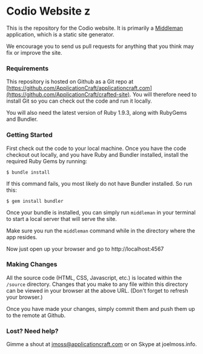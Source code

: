 Codio Website z
============================

This is the repository for the Codio website. It is primarily a [Middleman](http://middlemanapp.com/) application, which is a static site generator.

We encourage you to send us pull requests for anything that you think may fix or improve the site.


### Requirements ###

This repository is hosted on Github as a Git repo at [https://github.com/ApplicationCraft/applicationcraft.com](https://github.com/ApplicationCraft/crafted-site). You will therefore need to install Git so you can check out the code and run it locally.

You will also need the latest version of Ruby 1.9.3, along with RubyGems and Bundler.


### Getting Started ###

First check out the code to your local machine. Once you have the code checkout out locally, and you have Ruby and Bundler installed, install the required Ruby Gems by running:

    $ bundle install

If this command fails, you most likely do not have Bundler installed. So run this:

    $ gem install bundler

Once your bundle is installed, you can simply run `middleman` in your terminal to start a local server that will serve the site.

Make sure you run the `middleman` command while in the directory where the app resides.

Now just open up your browser and go to http://localhost:4567


### Making Changes ###

All the source code (HTML, CSS, Javascript, etc.) is located within the `/source` directory. Changes that you make to any file within this directory can be viewed in your browser at the above URL. (Don't forget to refresh your browser.)

Once you have made your changes, simply commit them and push them up to the remote at Github.


### Lost? Need help? ###

Gimme a shout at jmoss@applicationcraft.com or on Skype at joelmoss.info.
